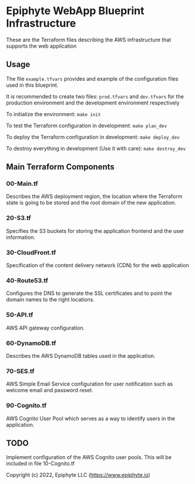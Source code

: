 
# Epiphyte WebApp Blueprint Infrastructure

These are the Terraform files describing the AWS infrastructure that supports the web application

## Usage

The file ``example.tfvars`` provides and example of the configuration files 
used in this blueprint. 

It is recommended to create two files: ```prod.tfvars``` and ```dev.tfvars``` for
the production environment and the development environment respectively

To initialize the environment:
```make init```

To test the Terraform configuration in development:
```make plan_dev```

To deploy the Terraform configuration in development:
```make deploy_dev```

To destroy everything in development (Use it with care):
```make destroy_dev```

## Main Terraform Components


### 00-Main.tf
Describes the AWS deployment region, the location where the Terraform state is going to be stored 
and the root domain of the new application.

### 20-S3.tf

Specifies the S3 buckets for storing the application frontend and the user
information.


### 30-CloudFront.tf

Specification of the content delivery network (CDN) for the web application

### 40-Route53.tf

Configures the DNS to generate the SSL certificates and to point 
the domain names to the right locations.


### 50-API.tf
AWS API gateway configuration.

### 60-DynamoDB.tf

Describes the AWS DynamoDB tables used in the application.


### 70-SES.tf
AWS Simple Email Service configuration for user notification such as welcome 
email and password reset.

### 90-Cognito.tf
AWS Cognito User Pool which serves as a way to identify users in the application.

## TODO

Implement configuration of the AWS Cognito user pools. 
This will be included in file 10-Cognito.tf


Copyright (c) 2022, Epiphyte LLC (https://www.epiphyte.io)

